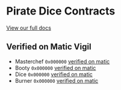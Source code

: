 # Pirate Dice Contracts

[View our full docs](https://github.com/piratejeff/pirate-dice-docs)

## Verified on Matic Vigil

- Masterchef `0x000000` [verified on matic](#)
- Booty `0x000000` [verified on matic](#)
- Dice `0x000000` [verified on matic](#)
- Burner `0x000000` [verified on matic](#)
